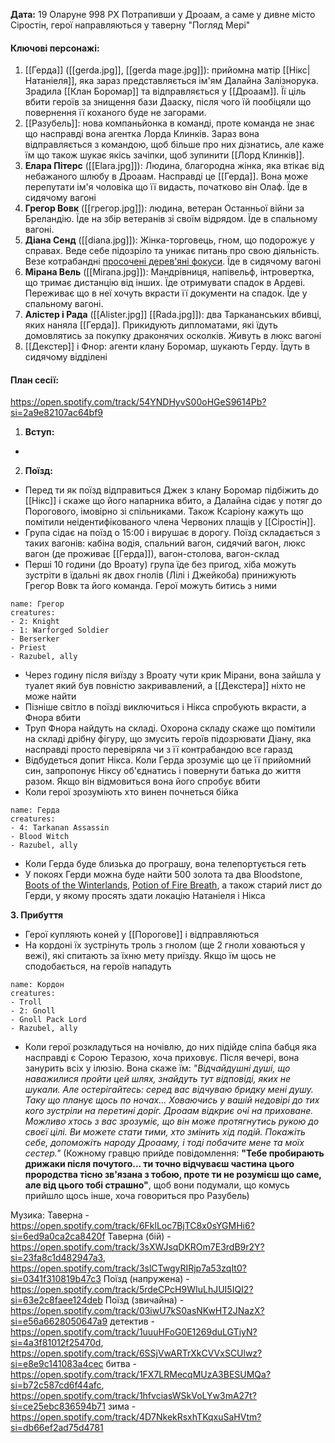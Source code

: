 **Дата:** 19 Оларуне 998 РХ
Потрапивши у Дроаам, а саме у дивне місто Сіростін, герої направляються у таверну "Погляд Мері"

#### **Ключові персонажі:**
1. [[Герда]] ([[gerda.jpg]], [[gerda mage.jpg]]): прийомна матір [[Нікс|Натаніеля]], яка зараз представляється ім'ям Далайна Залізнорука. Зрадила [[Клан Боромар]] та відправляється у [[Дроаам]]. Її ціль вбити героїв за знищення бази Дааску, після чого їй пообіцяли що повернення її коханого буде не загорами.
2. [[Разубель]]: нова компаньйонка в команді, проте команда не знає що насправді вона агентка Лорда Клинків. Зараз вона відправляється з командою, щоб більше про них дізнатись, але каже їм що також шукає якісь зачіпки, щоб зупинити [[Лорд Клинків]].
3. **Елара Пітерс** ([[Elara.jpg]]): Людина, благородна жінка, яка втікає від небажаного шлюбу в Дроаам. Насправді це [[Герда]]. Вона може перепутати ім'я чоловіка що її видасть, початково він Олаф. Їде в сидячому вагоні
4. **Грегор Вовк** ([[грегор.jpg]]): людина, ветеран Останньої війни за Бреландію. Їде на збір ветеранів зі своїм відрядом. Їде в спальному вагоні. 
5. **Діана Сенд** ([[diana.jpg]]): Жінка-торговець, гном, що подорожує у справах. Веде себе підозріло та уникає питань про свою діяльність. Везе котрабандні [просочені дерев'яні фокуси](https://www.dndbeyond.com/magic-items/215726-imbued-wood-focus). Їде в сидячому вагоні
6. **Мірана Вель** ([[Mirana.jpg]]): Мандрівниця, напівельф, інтровертка, що тримає дистанцію від інших. Їде отримувати спадок в Ардеві. Переживає що в неї хочуть вкрасти її документи на спадок. Їде у спальному вагоні.
7. **Алістер і Рада** ([[Alister.jpg]] [[Rada.jpg]]): два Таркананських вбивці, яких наняла [[Герда]]. Прикидують дипломатами, які їдуть домовлятись за покупку драконячих осколків. Живуть в люкс вагоні
8. [[Декстер]] і Фнор: агенти клану Боромар, шукають Герду. Їдуть в сидячому відділені
#### **План сесії:**
https://open.spotify.com/track/54YNDHyvS00oHGeS9614Pb?si=2a9e82107ac64bf9
1. **Вступ:**
- 

2. **Поїзд:**
- Перед ти як поїзд відправиться Джек з клану Боромар підбіжить до [[Нікс]] і скаже що його напарника вбито, а Далайна сідає у потяг до Порогового, імовірно зі спільниками. Також Ксаріону кажуть що помітили неідентифікованого члена Червоних плащів у [[Сіростін]].
- Група сідає на поїзд о 15:00 і вирушає в дорогу. Поїзд складається з таких вагонів: кабіна водія, спальний вагон, сидячий вагон, люкс вагон (де проживає [[Герда]]), вагон-столова, вагон-склад
- Перші 10 години (до Вроату) група їде без пригод, хіба можуть зустріти в їдальні як двох гнолів (Лілі і Джейкоба) принижують Грегор Вовк та його команда. Герої можуть битись з ними
```encounter 
name: Грегор 
creatures: 
- 2: Knight
- 1: Warforged Soldier
- Berserker
- Priest
- Razubel, ally
```
- Через годину після виїзду з Вроату чути крик Мірани, вона зайшла у туалет який був повністю закривавлений, а [[Декстера]] ніхто не може найти
- Пізніше світло в поїзді виключиться і Нікса спробують вкрасти, а Фнора вбити
- Труп Фнора найдуть на складі. Охорона складу скаже що помітили на складі дрібну фігуру, що змусить героїв підозрювати Діану, яка насправді просто перевіряла чи з її контрабандою все гаразд
- Відбудеться допит Нікса. Коли Герда зрозуміє що це її прийомний син, запропонує Ніксу об'єднатись і повернути батька до життя разом. Якщо він відмовиться вона його спробує вбити
- Коли герої зрозуміють хто винен почнеться бійка 
```encounter 
name: Герда
creatures: 
- 4: Tarkanan Assassin
- Blood Witch
- Razubel, ally
```
- Коли Герда буде близька до програшу, вона телепортується геть
- У покоях Герди можна буде найти 500 золота та два Bloodstone, [Boots of the Winterlands](https://5e.tools/items.html#boots%20of%20the%20winterlands_dmg), [Potion of Fire Breath](https://5e.tools/items.html#potion%20of%20fire%20breath_dmg), а також старий лист до Герди, у якому просять здати локацію Натаніеля і Нікса

**3. Прибуття**
- Герої купляють коней у [[Порогове]] і відправляються
- На кордоні їх зустрінуть троль з гнолом (ще 2 гноли ховаються у вежі), які спитають за їхню мету приїзду. Якщо їм щось не сподобається, на героїв нападуть
```encounter 
name: Кордон 
creatures: 
- Troll
- 2: Gnoll
- Gnoll Pack Lord
- Razubel, ally
```
- Коли герої розкладуться на ночівлю, до них підійде сліпа бабця яка насправді є Сорою Теразою, хоча приховує. Після вечері, вона занурить всіх у ілюзію. Вона скаже їм: *"Відчайдушні душі, що наважилися пройти цей шлях, знайдуть тут відповіді, яких не шукали. Але остерігайтесь: серед вас відчуваю бридку мені душу. Таку що планує щось по ночах... Ховаючись у вашій недовірі до тих кого зустріли на перетині доріг. Дроаам відкриє очі на приховане. Можливо хтось з вас зрозуміє, що він може протягнутись рукою до своєї цілі. Ви можете стати тими, хто змінить хід подій. Покажіть себе, допоможіть народу Дроааму, і тоді побачите мене та моїх сестер."* (Кожному гравцю прийде повідомлення: **"Тебе пробирають дрижаки після почутого... ти точно відчуваєш частина цього прородства тісно зв'язана з тобою, проте ти не розумієш що саме, але від цього тобі страшно"**, щоб вони подумали, що комусь прийшло щось інше, хоча говориться про Разубель)

Музика:
Таверна - https://open.spotify.com/track/6FklLoc7BjTC8x0sYGMHi6?si=6ed9a0ca2ca8420f
Таверна (бій) - https://open.spotify.com/track/3sXWJsqDKROm7E3rdB9r2Y?si=23fa8c1d482947a3, https://open.spotify.com/track/3slCTwgyRIRjp7a53zqIt0?si=0341f310819b47c3
Поїзд (напружена) - https://open.spotify.com/track/5rdeCPcH9WIuLhJUI5IQI2?si=63e2c8faee124deb
Поїзд (звичайна) - https://open.spotify.com/track/03iwU7kS0asNKwHT2JNazX?si=e56a6628050647a9
детектив - https://open.spotify.com/track/1uuuHFoG0E1269duLGTiyN?si=4a3f81012f25470d, https://open.spotify.com/track/6SSjVwARTrXkCVVxSCUlwz?si=e8e9c141083a4cec
битва - https://open.spotify.com/track/1FX7LRMecqMUzA3BESUMQa?si=b72c587cd6f44afc, https://open.spotify.com/track/1hfvciasWSkVoLYw3mA27t?si=ce25ebc836594b71
зима - https://open.spotify.com/track/4D7NkekRsxhTKqxuSaHVtm?si=db66ef2ad75d4781
